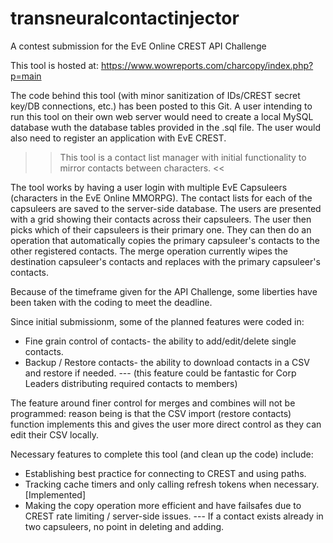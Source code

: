 # transneuralcontactinjector
A contest submission for the EvE Online CREST API Challenge

This tool is hosted at: https://www.wowreports.com/charcopy/index.php?p=main

The code behind this tool (with minor sanitization of IDs/CREST secret key/DB connections, etc.) has been posted to this Git. 
A user intending to run this tool on their own web server would need to create a local MySQL database wuth the database tables
provided in the .sql file. The user would also need to register an application with EvE CREST.

>> This tool is a contact list manager with initial functionality to mirror contacts between characters. <<

The tool works by having a user login with multiple EvE Capsuleers (characters in the EvE Online MMORPG). The contact lists 
for each of the capsuleers are saved to the server-side database. The users are presented with a grid showing their contacts
across their capsuleers. The user then picks which of their capsuleers is their primary one. They can then do an operation that
automatically copies the primary capsuleer's contacts to the other registered contacts. The merge operation currently wipes the
destination capsuleer's contacts and replaces with the primary capsuleer's contacts.

Because of the timeframe given for the API Challenge, some liberties have been taken with the coding to meet the deadline. 

Since initial submissionm, some of the planned features were coded in:
- Fine grain control of contacts- the ability to add/edit/delete single contacts.
- Backup / Restore contacts- the ability to download contacts in a CSV and restore if needed. 
--- (this feature could be fantastic for Corp Leaders distributing required contacts to members)

The feature around finer control for merges and combines will not be programmed: reason being is that the CSV import (restore contacts) function implements this and gives the user more direct control as they can edit their CSV locally.

Necessary features to complete this tool (and clean up the code) include:
- Establishing best practice for connecting to CREST and using paths.
- Tracking cache timers and only calling refresh tokens when necessary. [Implemented]
- Making the copy operation more efficient and have failsafes due to CREST rate limiting / server-side issues.
--- If a contact exists already in two capsuleers, no point in deleting and adding.
